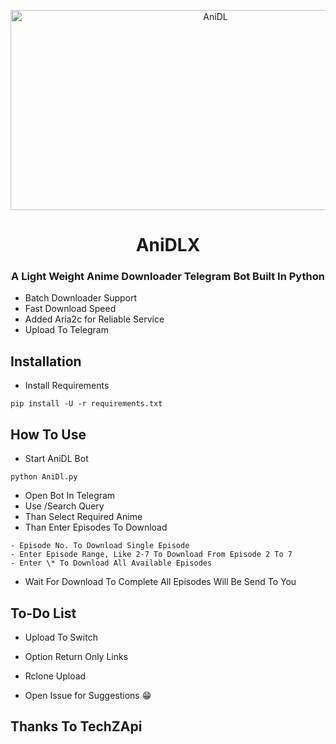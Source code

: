 <p align="center">
  <a href="https://github.com/MrxAravind/AniDLX">
    <img src="https://socialify.git.ci/MrxAravind/AniDLX/image?description=1&descriptionEditable=A%20Light%20Weight%20Anime%20Downloader%20Telegram%20Bot%20Built%20In%20Python&font=Jost&forks=1&issues=1&name=1&pattern=Circuit%20Board&stargazers=1&theme=Dark" alt="AniDL" width="640" height="320" /></a></p>
<h1 align="center">AniDLX</h1>
<h3 align="center">A Light Weight Anime Downloader Telegram Bot Built In Python</h3>

-   Batch Downloader Support
-   Fast Download Speed
-   Added Aria2c for Reliable Service
-   Upload To Telegram

## Installation

-   Install Requirements

```
pip install -U -r requirements.txt
```

## How To Use

-   Start AniDL Bot

```
python AniDl.py
```
-   Open Bot In Telegram
-   Use /Search Query
-   Than Select Required Anime
-   Than Enter Episodes To Download

```
- Episode No. To Download Single Episode
- Enter Episode Range, Like 2-7 To Download From Episode 2 To 7
- Enter \* To Download All Available Episodes
```

-   Wait For Download To Complete All Episodes Will Be Send To You


## To-Do List 

- Upload To Switch
- Option Return Only Links
- Rclone Upload
  
- Open Issue for Suggestions 😁

## Thanks To TechZApi
